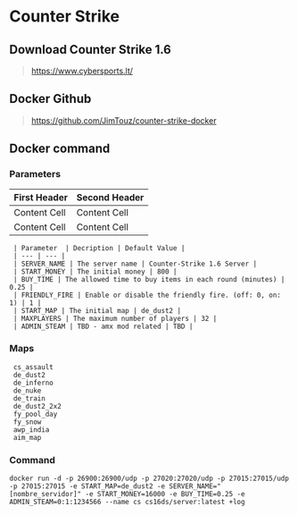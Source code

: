 # Counter Strike

## Download Counter Strike 1.6
     
  > https://www.cybersports.lt/

## Docker Github
> https://github.com/JimTouz/counter-strike-docker

## Docker command
  
  ### Parameters
  
| First Header  | Second Header |
| ------------- | ------------- |
| Content Cell  | Content Cell  |
| Content Cell  | Content Cell  |

     | Parameter  | Decription | Default Value |
     | --- | --- |
     | SERVER_NAME | The server name | Counter-Strike 1.6 Server |
     | START_MONEY | The initial money | 800 |
     | BUY_TIME | The allowed time to buy items in each round (minutes) | 0.25 |
     | FRIENDLY_FIRE | Enable or disable the friendly fire. (off: 0, on: 1) | 1 |
     | START_MAP | The initial map | de_dust2 |
     | MAXPLAYERS | The maximum number of players | 32 |
     | ADMIN_STEAM | TBD - amx mod related | TBD |
  
  ### Maps
  
     cs_assault
     de_dust2
     de_inferno
     de_nuke
     de_train
     de_dust2_2x2
     fy_pool_day
     fy_snow
     awp_india
     aim_map
  
  ### Command 
  
  ```
  docker run -d -p 26900:26900/udp -p 27020:27020/udp -p 27015:27015/udp -p 27015:27015 -e START_MAP=de_dust2 -e SERVER_NAME="[nombre_servidor]" -e START_MONEY=16000 -e BUY_TIME=0.25 -e ADMIN_STEAM=0:1:1234566 --name cs cs16ds/server:latest +log
  ```
